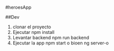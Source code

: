 #heroesApp

##Dev
1. clonar el proyecto
2. Ejecutar  npm install
3. Levantar backend npm run backend
4. Ejecutar la app npm start o bioen ng server-o 
